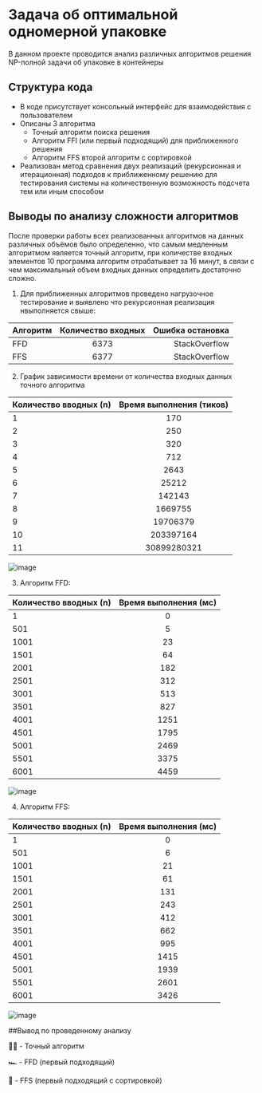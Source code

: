# Задача об оптимальной одномерной упаковке
  В данном проекте проводится анализ различных алгоритмов решения NP-полной задачи об упаковке в контейнеры
## Структура кода
- В коде присутствует консольный интерфейс для взаимодействия с пользователем
- Описаны 3 алгоритма
  - Точный алгоритм поиска решения
  - Алгоритм FFI (или первый подходящий) для приближенного решения 
  - Алгоритм FFS второй алгоритм с сортировкой
- Реализован метод сравнения двух реализаций (рекурсионная и итерационная) подходов к приближенному решению для тестирования системы на количественную возможность подсчета тем или иным способом
## Выводы по анализу сложности алгоритмов
После проверки работы всех реализованных алгоритмов на данных различных объёмов было определенно, что самым медленным алгоритмом является точный алгоритм, при количестве входных элементов 10 программа алгоритм отрабатывает за 16 минут, в связи с чем максимальный объем входных данных определить достаточно сложно.

1) Для приближенных алгоритмов проведено нагрузочное тестирование и выявлено что рекурсионная реализация нвыполняется свыше:

| Алгоритм | Количество входных| Ошибка остановка |
| -------- |:------------------:| ---------------:|
| FFD      | 6373               | StackOverflow   |
| FFS      | 6377               | StackOverflow   |

2) График зависимости времени от количества входных данных точного алгоритма

| Количество вводных (n) | Время выполнения (тиков) |
| ---------------------- | :----------------------: |
| 1	                     | 170                      |
| 2	                     | 250                      |
| 3	                     | 320                      |
| 4	                     | 712                      |
| 5	                     | 2643                     |
| 6	                     | 25212                    |
| 7	                     | 142143                   |
| 8	                     | 1669755                  |
| 9	                     | 19706379                 |
| 10	                   | 203397164                |
| 11	                   | 30899280321              |

![image](https://user-images.githubusercontent.com/87961032/211726953-dc17f4c7-44df-4a19-b91d-d27405e701d1.png)

3) Алгоритм FFD:

|Количество вводных (n) |	Время выполнения (мс)|
|-|:-:|
|1	|0|
501	|5
1001	|23
1501	|64
2001	|182
2501	|312
3001	|513
3501	|827
4001	|1251
4501	|1795
5001	|2469
5501	|3375
6001	|4459

![image](https://user-images.githubusercontent.com/87961032/211727571-881fab12-2a1a-4bcc-91a5-9c3de3498086.png)

4) Алгоритм FFS:

|Количество вводных (n) |	Время выполнения (мс)|
|-|:-:|
1	|0
501|	6
1001|	21
1501|	61
2001|	131
2501|	243
3001|	412
3501|	662
4001|	995
4501|	1415
5001|	1939
5501|	2601
6001|	3426

![image](https://user-images.githubusercontent.com/87961032/211728139-14356ab7-e333-453d-bd34-f4c78e053b5d.png)

##Вывод по проведенному анализу

👨‍🦼 - Точный алгоритм

🏎️ - FFD (первый подходящий)

🚀 - FFS (первый подходящий с сортировкой)
